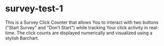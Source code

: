 # survey-test-1
This is a Survey Click Counter that allows You to interact with two buttons ("Start Survey" and "Don't Start") while tracking Your click activity in real-time. The click counts are displayed numerically and visualized using a stylish Barchart.
